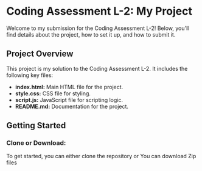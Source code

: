 # Coding Assessment L-2: My Project

Welcome to my submission for the Coding Assessment L-2! Below, you'll find details about the project, how to set it up, and how to submit it.

## Project Overview

This project is my solution to the Coding Assessment L-2. It includes the following key files:

- **index.html:** Main HTML file for the project.
- **style.css:** CSS file for styling.
- **script.js:** JavaScript file for scripting logic.
- **README.md:** Documentation for the project.

## Getting Started

### Clone or Download:

To get started, you can either clone the repository or You can download Zip files
